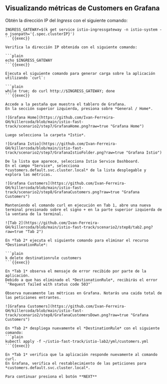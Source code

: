 ## Visualizando métricas de Customers en Grafana

Obtén la dirección IP del *Ingress* con el siguiente comando:

```plain
INGRESS_GATEWAY=$(k get service istio-ingressgateway -n istio-system -o jsonpath='{.spec.clusterIP}')
```{{exec}}

Verifica la dirección IP obtenida con el siguiente comando:

```plain
echo $INGRESS_GATEWAY
```{{exec}}

Ejecuta el siguiente comando para generar carga sobre la aplicación utilizando `curl`:

```plain
while true; do curl http://$INGRESS_GATEWAY; done
```{{exec}}

Accede a la pestaña que muestra el tablero de Grafana. 
En la sección superior izquierda, presiona sobre *General / Home*.

![Grafana Home](https://github.com/Ivan-Ferreira-GH/killercoda/blob/main/istio-fast-track/scenario2/step7/GrafanaHome.png?raw=true "Grafana Home")

Luego selecciona la carpeta *Istio*.

![Grafana Istio](https://github.com/Ivan-Ferreira-GH/killercoda/blob/main/istio-fast-track/scenario2/step7/GrafanaIstioFolder.png?raw=true "Grafana Istio")

De la lista que aparece, selecciona Istio Service Dashboard.
En el campo *Service*, selecciona *customers.default.svc.cluster.local* de la lista desplegable y explora las métricas.

![Grafana Customers](https://github.com/Ivan-Ferreira-GH/killercoda/blob/main/istio-fast-track/scenario2/step8/GrafanaCustomers.png?raw=true "Grafana Customers")

Manteniendo el comando curl en ejecución en Tab 1, abre una nueva terminal presionado sobre el signo + en la parte superior izquierda de la ventana de la terminal.

![Tab 2](https://github.com/Ivan-Ferreira-GH/killercoda/blob/main/istio-fast-track/scenario2/step8/tab2.png?raw=true "Tab 2")

En *Tab 2* ejecuta el siguiente comando para eliminar el recurso *DestionationRule*:

```plain
k delete destinationrule customers
```{{exec}}

En *Tab 1* observa el mensaje de error recibido por parte de la aplicación.
Debido a que has eliminado el *DestionationRule*, recibirás el error `"Request failed with status code 503"`

Observa nuevamente las métricas en Grafana. Notarás una caida total de las peticiones entrantes.

![Grafana Customers](https://github.com/Ivan-Ferreira-GH/killercoda/blob/main/istio-fast-track/scenario2/step8/GrafanaCustomersDown.png?raw=true "Grafana Customers")

En *Tab 2* despliega nuevamente el *DestinationRule* con el siguiente comando:
```plain
kubectl apply -f ~/istio-fast-track/istio-lab2/yml/customers.yml
```{{exec}}

En *Tab 1* verifica que la aplicación responde nuevamente al comando curl.
En Grafana, verifica el restablecimiento de las peticiones para *customers.default.svc.cluster.local*.

Para continuar presiona el botón **NEXT**
